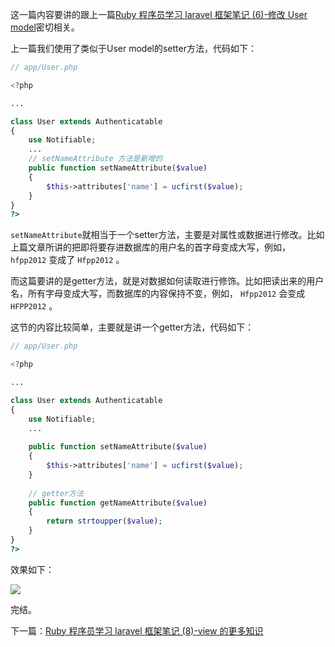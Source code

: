 这一篇内容要讲的跟上一篇[Ruby 程序员学习 laravel 框架笔记 (6)-修改 User model](https://www.rails365.net/articles/ruby-cheng-xu-yuan-xue-xi-laravel-kuang-jia-bi-ji-6-xiu-gai-user-model)密切相关。

上一篇我们使用了类似于User model的setter方法，代码如下：

``` php
// app/User.php

<?php

...

class User extends Authenticatable
{
    use Notifiable;
    ...
    // setNameAttribute 方法是新增的
    public function setNameAttribute($value)
    {
        $this->attributes['name'] = ucfirst($value);
    }
}
?>
```

`setNameAttribute`就相当于一个setter方法，主要是对属性或数据进行修改。比如上篇文章所讲的把即将要存进数据库的用户名的首字母变成大写，例如，`hfpp2012` 变成了 `Hfpp2012` 。

而这篇要讲的是getter方法，就是对数据如何读取进行修饰。比如把读出来的用户名，所有字母变成大写，而数据库的内容保持不变，例如，
 `Hfpp2012` 会变成 `HFPP2012` 。

这节的内容比较简单，主要就是讲一个getter方法，代码如下：

``` php
// app/User.php

<?php

...

class User extends Authenticatable
{
    use Notifiable;
    ...
    
    public function setNameAttribute($value)
    {
        $this->attributes['name'] = ucfirst($value);
    }
    
    // getter方法
    public function getNameAttribute($value)
    {
        return strtoupper($value);
    }
}
?>
```

效果如下：

![](https://rails365.oss-cn-shenzhen.aliyuncs.com/uploads/photo/image/297/2017/70c8ff74a81260ebdb116eae2d540d59.png)

完结。

下一篇：[Ruby 程序员学习 laravel 框架笔记 (8)-view 的更多知识](https://www.rails365.net/articles/ruby-cheng-xu-yuan-xue-xi-laravel-kuang-jia-bi-ji-8-view-geng-duo-zhi-shi)
